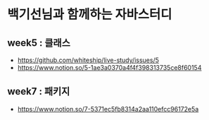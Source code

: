 # 백기선님과 함께하는 자바스터디
## week5 : 클래스
- https://github.com/whiteship/live-study/issues/5
- https://www.notion.so/5-1ae3a0370a4f4f398313735ce8f60154
## week7 : 패키지
- https://www.notion.so/7-5371ec5fb8314a2aa110efcc96172e5a
